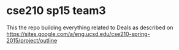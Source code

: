 # cse210 sp15 team3
This the repo building everything related to Deals as described on https://sites.google.com/a/eng.ucsd.edu/cse210-spring-2015/project/outline

